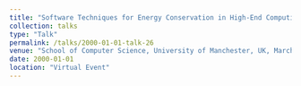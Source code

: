 ```yaml
---
title: "Software Techniques for Energy Conservation in High-End Computing Systems}. Invited Seminar"
collection: talks
type: "Talk"
permalink: /talks/2000-01-01-talk-26
venue: "School of Computer Science, University of Manchester, UK, March 2012"
date: 2000-01-01
location: "Virtual Event"
---
```

